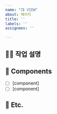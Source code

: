 ```yaml
---
name: "📺 VIEW"
about: 페이지
title: ''
labels: ''
assignees: ''

---
```


<!-- 제목은 [FE], [BE]를 먼저 써주시고, 설명을 써주세요  -->
<!-- 예시) [BE] admin페이지 수정 -->
<!-- 체크박스 채우기 예시: - [ ]   ->   - [x] -->

<!-- 필수 사항 -->

## 👨‍💻 작업 설명 


## 🎁 Components

- [ ] [component]
- [ ] [component]

<!-- 선택 사항 -->

## 🏓 Etc.
